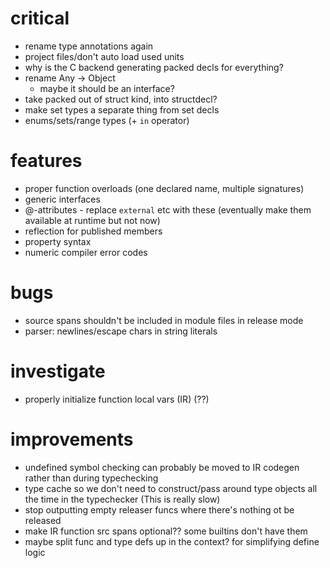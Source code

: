 # critical
* rename type annotations again
* project files/don't auto load used units
* why is the C backend generating packed decls for everything?
* rename Any -> Object
  * maybe it should be an interface?
* take packed out of struct kind, into structdecl?
* make set types a separate thing from set decls
* enums/sets/range types (+ `in` operator)

# features
* proper function overloads (one declared name, multiple signatures)
* generic interfaces
* @-attributes - replace `external` etc with these (eventually make them available at runtime but not now)
* reflection for published members
* property syntax
* numeric compiler error codes

# bugs
* source spans shouldn't be included in module files in release mode
* parser: newlines/escape chars in string literals

# investigate
* properly initialize function local vars (IR) (??)

# improvements
* undefined symbol checking can probably be moved to IR codegen rather than during typechecking 
* type cache so we don't need to construct/pass around type objects all the time in the typechecker (This is really slow)
* stop outputting empty releaser funcs where there's nothing ot be released
* make IR function src spans optional?? some builtins don't have them
* maybe split func and type defs up in the context? for simplifying define logic
